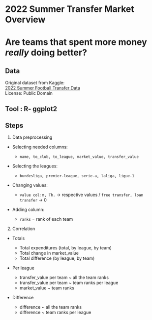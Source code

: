 # 2022 Summer Transfer Market Overview
# Are teams that spent more money *really* doing better?

## Data
Original dataset from Kaggle:  
[2022 Summer Football Transfer Data](https://www.kaggle.com/datasets/mohamedsiika/football-transfer-window-from-july-to-september/code)  
License: Public Domain

## Tool : R- ggplot2

## Steps
1. Data preprocessing
- Selecting needed columns:
  - `name, to_club, to_league, market_value, transfer_value`

- Selecting the leagues:
  - `bundesliga, premier-league, serie-a, laliga, ligue-1`

- Changing values:
  - `value col`: `m, Th.` → respective values / `free transfer, loan transfer` → 0

- Adding column:
  - `ranks` = rank of each team

2. Correlation
- Totals
  - Total expenditures (total, by league, by team)
  - Total change in market_value
  - Total difference (by league, by team)

- Per league
  - transfer_value per team ~ all the team ranks
  - transfer_value per team ~ team ranks per league
  - market_value ~ team ranks

- Difference
  - difference ~ all the team ranks
  - difference ~ team ranks per league
